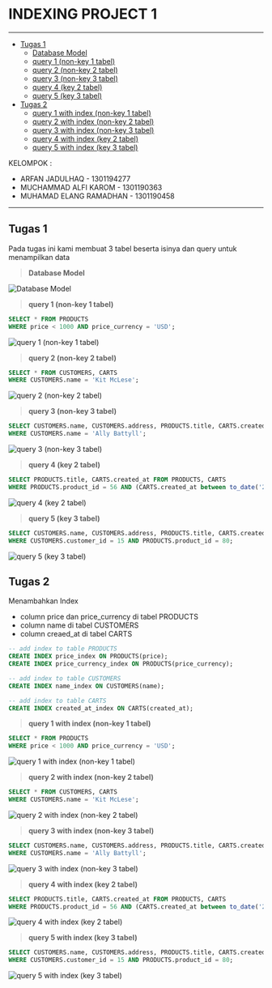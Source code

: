 # INDEXING PROJECT 1

---
- [Tugas 1](#tugas1)
  - [Database Model](#model)
  - [query 1 (non-key 1 tabel)](#query1)
  - [query 2 (non-key 2 tabel)](#query2)
  - [query 3 (non-key 3 tabel)](#query3)
  - [query 4 (key 2 tabel)](#query4)
  - [query 5 (key 3 tabel)](#query5)
- [Tugas 2](#tugas2)
  - [query 1 with index (non-key 1 tabel)](#query1index)
  - [query 2 with index (non-key 2 tabel)](#query2index)
  - [query 3 with index (non-key 3 tabel)](#query3index)
  - [query 4 with index (key 2 tabel)](#query4index)
  - [query 5 with index (key 3 tabel)](#query5index)

KELOMPOK :

-   ARFAN JADULHAQ - 1301194277
-   MUCHAMMAD ALFI KAROM - 1301190363
-   MUHAMAD ELANG RAMADHAN - 1301190458

---

## Tugas 1<a name="tugas1"></a> ##
Pada tugas ini kami membuat 3 tabel beserta isinya dan query untuk menampilkan data

> **Database Model<a name="model"></a>**

![Database Model](https://drive.google.com/uc?id=1ek6i6rtwqrs64PB61RWASEM7d_uBWzhT)

> **query 1 (non-key 1 tabel)<a name="query1"></a>**

```sql
SELECT * FROM PRODUCTS
WHERE price < 1000 AND price_currency = 'USD';
```

![query 1 (non-key 1 tabel)](https://drive.google.com/uc?id=1ohgHmljgXpQddft3O2tIxZ_OaKq7vxVa)

> **query 2 (non-key 2 tabel)<a name="query2"></a>**

```sql
SELECT * FROM CUSTOMERS, CARTS
WHERE CUSTOMERS.name = 'Kit McLese';
```

![query 2 (non-key 2 tabel)](https://drive.google.com/uc?id=15PhpzZuVosItUeOAKRe0CCvPrcLnym_u)

> **query 3 (non-key 3 tabel)<a name="query3"></a>**

```sql
SELECT CUSTOMERS.name, CUSTOMERS.address, PRODUCTS.title, CARTS.created_at FROM CUSTOMERS, PRODUCTS, CARTS
WHERE CUSTOMERS.name = 'Ally Battyll';
```

![query 3 (non-key 3 tabel)](https://drive.google.com/uc?id=1TRVAr7vo_pkGbUxtv06FuOjrNHwaCbLF)

> **query 4 (key 2 tabel)<a name="query4"></a>**

```sql
SELECT PRODUCTS.title, CARTS.created_at FROM PRODUCTS, CARTS
WHERE PRODUCTS.product_id = 56 AND (CARTS.created_at between to_date('2021-01-01 00:00:00', 'YYYY-DD-MM HH24:MI:SS') and sysdate);
```

![query 4 (key 2 tabel)](https://drive.google.com/uc?id=1600k01XUxtfPb9QymmDCyUqaHQuJmzkS)

> **query 5 (key 3 tabel)<a name="query5"></a>**

```sql
SELECT CUSTOMERS.name, CUSTOMERS.address, PRODUCTS.title, CARTS.created_at FROM CUSTOMERS, PRODUCTS, CARTS
WHERE CUSTOMERS.customer_id = 15 AND PRODUCTS.product_id = 80;
```

![query 5 (key 3 tabel)](https://drive.google.com/uc?id=1Fufz0C-cR6QBdBM7dfgh8rOrWKhi1NPt)

## Tugas 2<a name="tugas2"></a> ##
Menambahkan Index
- column price dan price_currency di tabel PRODUCTS
- column name di tabel CUSTOMERS
- column creaed_at di tabel CARTS

```sql
-- add index to table PRODUCTS 
CREATE INDEX price_index ON PRODUCTS(price);
CREATE INDEX price_currency_index ON PRODUCTS(price_currency);

-- add index to table CUSTOMERS
CREATE INDEX name_index ON CUSTOMERS(name);

-- add index to table CARTS
CREATE INDEX created_at_index ON CARTS(created_at);
```

> **query 1 with index (non-key 1 tabel)<a name="query1index">**

```sql
SELECT * FROM PRODUCTS
WHERE price < 1000 AND price_currency = 'USD';
```

![query 1 with index (non-key 1 tabel)](https://drive.google.com/uc?id=1ALDaIMjKuigCCkb0_nHaGaGZVNTJzPc9)

> **query 2 with index (non-key 2 tabel)<a name="query2index">**

```sql
SELECT * FROM CUSTOMERS, CARTS
WHERE CUSTOMERS.name = 'Kit McLese';
```

![query 2 with index (non-key 2 tabel)](https://drive.google.com/uc?id=12PCK5lMPIJPwIvvjeDH3TCuxSak-j2an)

> **query 3 with index (non-key 3 tabel)<a name="query3index">**

```sql
SELECT CUSTOMERS.name, CUSTOMERS.address, PRODUCTS.title, CARTS.created_at FROM CUSTOMERS, PRODUCTS, CARTS
WHERE CUSTOMERS.name = 'Ally Battyll';
```

![query 3 with index (non-key 3 tabel)](https://drive.google.com/uc?id=1I3Y2tkzP3VVGre2NwV9nnZuwjNtUE7JW)

> **query 4 with index (key 2 tabel)<a name="query4index">**

```sql
SELECT PRODUCTS.title, CARTS.created_at FROM PRODUCTS, CARTS
WHERE PRODUCTS.product_id = 56 AND (CARTS.created_at between to_date('2021-01-01 00:00:00', 'YYYY-DD-MM HH24:MI:SS') and sysdate);
```

![query 4 with index (key 2 tabel)](https://drive.google.com/uc?id=1yvGT1cWwk5V_S4qLudAKdak880y79nk_)

> **query 5 with index (key 3 tabel)<a name="query5index">**

```sql
SELECT CUSTOMERS.name, CUSTOMERS.address, PRODUCTS.title, CARTS.created_at FROM CUSTOMERS, PRODUCTS, CARTS
WHERE CUSTOMERS.customer_id = 15 AND PRODUCTS.product_id = 80;
```

![query 5 with index (key 3 tabel)](https://drive.google.com/uc?id=1nLS4WwSub-3PELHqm5wTh5dvcaYqsuVr)
